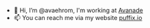 - 👋 Hi, I’m @avaehrom, I'm working at [Avanade](https://www.avanade.com/)
- 📫 You can reach me via my website [puffix.io](https://puffix.io/)
